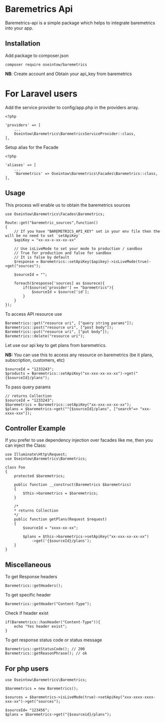 # Baremetrics Api

Baremetrics-api is a simple package which helps to integrate baremetrics into your app.

## Installation

Add package to composer.json

    composer require oseintow/baremetrics
    
**NB**: Create account and Obtain your api_key from baremetrics    
    
# For Laravel users

Add the service provider to config/app.php in the providers array.

```php5
<?php

'providers' => [
    ...
    Oseintow\Baremetrics\BaremetricsServiceProvider::class,
],
```

Setup alias for the Facade

```php5
<?php

'aliases' => [
    ...
    'Baremetrics' => Oseintow\Baremetrics\Facades\Baremetrics::class,
],
```

## Usage

This process will enable us to obtain the baremetrics sources

```php5
use Oseintow\Baremetrics\Facades\Baremetrics;

Route::get("baremetric_sources",function()
{
    // If you have "BAREMETRICS_API_KEY" set in your env file then the will be no need to set `setApiKey`
    $apiKey = "xx-xx-x-xx-xx-xx"
    
    // Use isLiveMode to set your mode to production / sandbox
    // True for production and false for sandbox
    // It is false by default
    $response = Baremetrics::setApiKey($apikey)->isLiveMode(true)->get("sources");
    
    $sourceId = "";
    
    foreach($response['sources] as $sourece){
        if($source['provider'] == "baremetrics"){
            $sourceId = $source['id'];
        }
    }
});
```


To access API resource use

```php5
Baremetrics::get("resource uri", ["query string params"]);
Baremetrics::post("resource uri", ["post body"]);
Baremetrics::put("resource uri", ["put body"]);
Baremetrics::delete("resource uri");
```

Let use our api key to get plans from baremetrics.

**NB:** You can use this to access any resource on baremetrics (be it plans, subscription, customers, etc)

```php5
$sourceId = "1233243";
$products = Baremetrics::setApiKey("xx-xxx-xx-xx-xx")->get("{$sourceId}/plans");
```

To pass query params

```php5
// returns Collection
$sourceId = "1233243";
$baremetrics = Baremetrics::setApiKey("xx-xxx-xx-xx-xx");
$plans = $baremetrics->get(""{$sourceId}/plans", ["search"=> "xxx-xxxx-xxx"]);
```

## Controller Example

If you prefer to use dependency injection over facades like me, then you can inject the Class:

```php5
use Illuminate\Http\Request;
use Oseintow\Baremetrics\Baremetrics;

class Foo
{
    protected $baremetrics;

    public function __construct(Baremetrics $baremetrics)
    {
        $this->baremetrics = $baremetrics;
    }

    /*
    * returns Collection
    */
    public function getPlans(Request $request)
    {
        $sourceId = "xxxx-xx-xx";
        
        $plans = $this->baremetrics->setApiKey("xx-xxx-xx-xx-xx")
            ->get('{$sourceId}/plans');
    }
}
```

## Miscellaneous

To get Response headers

```php5
Baremetrics::getHeaders();
```

To get specific header
```php5
Baremetrics::getHeader("Content-Type");
```

Check if header exist
```php5
if(Baremetrics::hasHeader("Content-Type")){
    echo "Yes header exist";
}
```

To get response status code or status message
```php5
Baremetrics::getStatusCode(); // 200
Baremetrics::getReasonPhrase(); // ok
```

## For php users

```php5
use Oseintow\Baremetrics\Baremetrics;

$baremetrics = new Baremetrics();

$sources = $baremetrics->isLiveMode(true)->setApiKey("xxx-xxxx-xxxx-xxx-xx")->get("sources");

$sourceId= "123456";
$plans = $baremetrics->get("{$sourceid}/plans");
```
